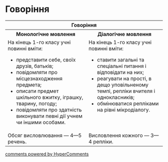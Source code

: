 <div id="hypercomments_widget" class="js-hypercomments-widget invisible"></div>

# Говоріння

<table>
<thead>
  <tr>
    <th colspan="2">Говоріння</th>
  </tr>
</thead>
<tbody>
            <tr>
                <th>Монологічне мовлення</th>
                <th>Діалогічне мовлення</th>
            </tr>
            <tr>
<td style="vertical-align:top !important;">
На кінець 1-го класу учні повинні вміти:
<ul>
<li>представити себе, своїх друзів, батьків;</li>
<li>повідомляти про місцезнаходження предмета;</li>
<li>описати предмет шкільного вжитку, іграшку, тварину, погоду;</li>
<li>повідомляти про здатність виконувати певні дії учнем чи іншими особами.</li>
</ul>
</td>
<td style="vertical-align:top !important;">
На кінець 1-го класу учні повинні вміти:
<ul>
<li>ставити загальні та спеціальні питання і відповідати на них;</li>
<li>реагувати на прості, в дещо уповільненому темпі, репліки вчителя і однокласників;</li>
<li>обмінюватися репліками на рівні мікродіалогу.</li>
</ul>
</td>
            <tr>
<td style="vertical-align:top !important;">
Обсяг висловлювання — 4—5 речень.
</td>
<td style="vertical-align:top !important;">
Висловлення кожного — 3—4 репліки.
</td>
</tbody>
</table>

<div class="js-hypercomments-container">
    <a href="http://hypercomments.com" class="hc-link" title="comments widget">comments powered by HyperComments</a>
</div>